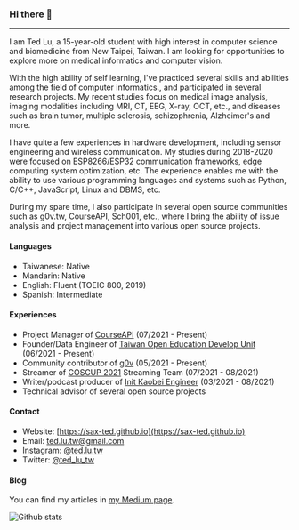 ### Hi there 👋
---
I am Ted Lu, a 15-year-old student with high interest in computer science and biomedicine from New Taipei, Taiwan. I am looking for opportunities to explore more on medical informatics and computer vision. 

With the high ability of self learning, I've practiced several skills and abilities among the field of computer informatics., and participated in several research projects. My recent studies focus on medical image analysis, imaging modalities including MRI, CT, EEG, X-ray, OCT, etc., and diseases such as brain tumor, multiple sclerosis, schizophrenia, Alzheimer's and more. 

I have quite a few experiences in hardware development, including sensor engineering and wireless communication. My studies during 2018-2020 were focused on ESP8266/ESP32 communication frameworks, edge computing system optimization, etc. The experience enables me with the ability to use various programming languages and systems such as Python, C/C++, JavaScript, Linux and DBMS, etc.

During my spare time, I also participate in several open source communities such as g0v.tw, CourseAPI, Sch001, etc., where I bring the ability of issue analysis and project management into various open source projects. 

#### Languages

- Taiwanese: Native
- Mandarin: Native
- English: Fluent (TOEIC 800, 2019)
- Spanish: Intermediate

#### Experiences

- Project Manager of [CourseAPI](https://courseapi.org) (07/2021 - Present)
- Founder/Data Engineer of [Taiwan Open Education Develop Unit](https://toedu.g0v.tw) (06/2021 - Present)
- Community contributor of [g0v](https://g0v.tw) (05/2021 - Present)
- Streamer of [COSCUP 2021](https://coscup.org/2021/) Streaming Team (07/2021 - 08/2021)
- Writer/podcast producer of [Init Kaobei Engineer](https://init.engineer/) (03/2021 - 08/2021)
- Technical advisor of several open source projects

#### Contact
- Website: [https://sax-ted.github.io](https://sax-ted.github.io)
- Email: [ted.lu.tw@gmail.com](mailto:ted.lu.tw@gmail.com)
- Instagram: [@ted.lu.tw](https://instagram.com/ted.lu.tw)
- Twitter: [@ted_lu_tw](https://twitter.com/ted_lu_tw)

#### Blog
You can find my articles in [my Medium page](https://ted-lu.medium.com/). 

![Github stats](https://github-readme-stats.vercel.app/api?username=Sax-Ted&show_icons=true&hide_border=true&theme=dark)
